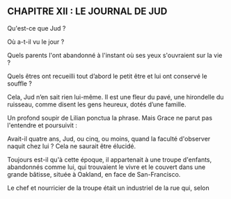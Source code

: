 ## CHAPITRE XII : LE JOURNAL DE JUD

Qu'est-ce que Jud ?

Où a-t-il vu le jour ?

Quels parents l'ont abandonné à l'instant où ses yeux s'ouvraient sur la
vie ?

Quels êtres ont recueilli tout d’abord le petit être et lui ont conservé le souffle ?

Cela, Jud n’en sait rien lui-même. Il est une fleur du pavé, une hirondelle du ruisseau, comme disent les gens heureux, dotés d’une famille.

Un profond soupir de Lilian ponctua la phrase. Mais Grace ne parut pas
l'entendre et poursuivit :

Avait-il quatre ans, Jud, ou cinq, ou moins, quand la faculté d'observer
naquit chez lui ? Cela ne saurait être élucidé.

Toujours est-il qu'à cette époque, il appartenait à une troupe d'enfants, abandonnés comme lui, qui trouvaient le vivre et le couvert dans une grande bâtisse, située à Oakland, en face de San-Francisco. 

Le chef et nourricier de la troupe était un industriel de la rue qui, selon
